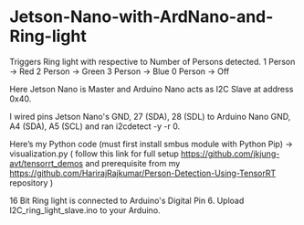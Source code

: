 # Jetson-Nano-with-ArdNano-and-Ring-light

Triggers Ring light with respective to Number of Persons detected.
1 Person -> Red
2 Person -> Green
3 Person -> Blue
0 Person -> Off

Here Jetson Nano is Master and Arduino Nano acts as I2C Slave at address 0x40.

I wired pins Jetson Nano's GND, 27 (SDA), 28 (SDL) to Arduino Nano GND, A4 (SDA), A5 (SCL) and ran i2cdetect -y -r 0.

Here’s my Python code (must first install smbus module with Python Pip) -> visualization.py
( follow this link for full setup https://github.com/jkjung-avt/tensorrt_demos and prerequisite from my https://github.com/HarirajRajkumar/Person-Detection-Using-TensorRT repository )

16 Bit Ring light is connected to Arduino's Digital Pin 6. 
Upload I2C_ring_light_slave.ino to your Arduino.
